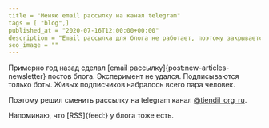 ```yaml
---
title = "Меняю email рассылку на канал telegram"
tags = [ "blog",]
published_at = "2020-07-16T12:00:00+00:00"
description = "Email рассылка для блога не работает, поэтому закрывается. Теперь новые посты будут публиковаться в telegram канале."
seo_image = ""
---
```


Примерно год назад сделал [email рассылку]{post:new-articles-newsletter} постов блога. Эксперимент не удался. Подписываются только боты. Живых подписчиков набралось всего пара человек.

Поэтому решил сменить рассылку на telegram канал [@tiendil_org_ru](https://t.me/tiendil_org_ru).

Напоминаю, что [RSS]{feed:} у блога тоже есть.
